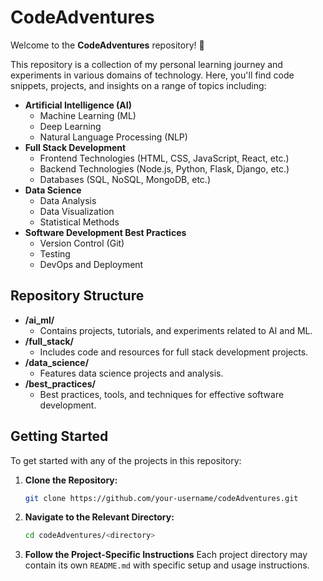 # CodeAdventures

Welcome to the **CodeAdventures** repository! 🚀

This repository is a collection of my personal learning journey and experiments in various domains of technology. Here, you'll find code snippets, projects, and insights on a range of topics including:

- **Artificial Intelligence (AI)**
  - Machine Learning (ML)
  - Deep Learning
  - Natural Language Processing (NLP)
- **Full Stack Development**
  - Frontend Technologies (HTML, CSS, JavaScript, React, etc.)
  - Backend Technologies (Node.js, Python, Flask, Django, etc.)
  - Databases (SQL, NoSQL, MongoDB, etc.)
- **Data Science**
  - Data Analysis
  - Data Visualization
  - Statistical Methods
- **Software Development Best Practices**
  - Version Control (Git)
  - Testing
  - DevOps and Deployment

## Repository Structure

- **/ai_ml/**
  - Contains projects, tutorials, and experiments related to AI and ML.
- **/full_stack/**
  - Includes code and resources for full stack development projects.
- **/data_science/**
  - Features data science projects and analysis.
- **/best_practices/**
  - Best practices, tools, and techniques for effective software development.

## Getting Started

To get started with any of the projects in this repository:

1. **Clone the Repository:**
   ```bash
   git clone https://github.com/your-username/codeAdventures.git
2. **Navigate to the Relevant Directory:**
    ```bash
    cd codeAdventures/<directory>
3. **Follow the Project-Specific Instructions**
    Each project directory may contain its own `README.md` with specific setup and usage instructions.